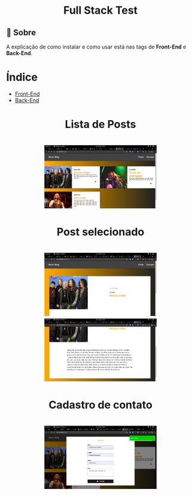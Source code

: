 <h1 align="center">
    Full Stack Test
</h1>


<a id="sobre"></a>
## :bookmark: Sobre 

 A explicação de como instalar e como usar está nas tags de <b>Front-End</b> e <b>Back-End</b>.


# Índice
- [Front-End](https://github.com/Claudio-code/blog-noticias/tree/development/frontend)
- [Back-End](https://github.com/Claudio-code/blog-noticias/tree/development/backEnd)

<h1 align="center">
    Lista de Posts
</h1>
<h1 align="center">
  <img src="./capturas%20de%20tela/postList.png" width="300"/>
</h1>

<h1 align="center">
    Post selecionado
</h1>
<h1 align="center">
  <img src="./capturas%20de%20tela/post1.png" width="300"/>
    <img src="./capturas%20de%20tela/post2.png" width="300"/>
</h1>


<h1 align="center">
    Cadastro de contato
</h1>
<h1 align="center">
  <img src="./capturas%20de%20tela/contact.png" width="300"/>
</h1>
